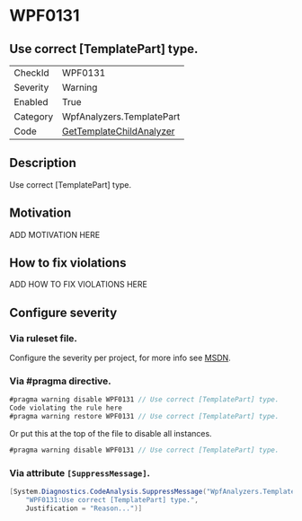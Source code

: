 # WPF0131
## Use correct [TemplatePart] type.

<!-- start generated table -->
<table>
  <tr>
    <td>CheckId</td>
    <td>WPF0131</td>
  </tr>
  <tr>
    <td>Severity</td>
    <td>Warning</td>
  </tr>
  <tr>
    <td>Enabled</td>
    <td>True</td>
  </tr>
  <tr>
    <td>Category</td>
    <td>WpfAnalyzers.TemplatePart</td>
  </tr>
  <tr>
    <td>Code</td>
    <td><a href="https://github.com/DotNetAnalyzers/WpfAnalyzers/blob/master/WpfAnalyzers/NodeAnalyzers/GetTemplateChildAnalyzer.cs">GetTemplateChildAnalyzer</a></td>
  </tr>
</table>
<!-- end generated table -->

## Description

Use correct [TemplatePart] type.

## Motivation

ADD MOTIVATION HERE

## How to fix violations

ADD HOW TO FIX VIOLATIONS HERE

<!-- start generated config severity -->
## Configure severity

### Via ruleset file.

Configure the severity per project, for more info see [MSDN](https://msdn.microsoft.com/en-us/library/dd264949.aspx).

### Via #pragma directive.
```C#
#pragma warning disable WPF0131 // Use correct [TemplatePart] type.
Code violating the rule here
#pragma warning restore WPF0131 // Use correct [TemplatePart] type.
```

Or put this at the top of the file to disable all instances.
```C#
#pragma warning disable WPF0131 // Use correct [TemplatePart] type.
```

### Via attribute `[SuppressMessage]`.

```C#
[System.Diagnostics.CodeAnalysis.SuppressMessage("WpfAnalyzers.TemplatePart", 
    "WPF0131:Use correct [TemplatePart] type.", 
    Justification = "Reason...")]
```
<!-- end generated config severity -->
